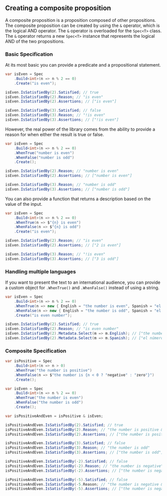﻿## Creating a composite proposition

A composite proposition is a proposition composed of other propositions. The composite proposition can
be created by using the `&` operator, which is the logical AND operator. The `&` operator is overloaded for
the `Spec<T>` class. The `&` operator returns a new `Spec<T>` instance that represents the logical AND of the two
propositions.

### Basic Specification

At its most basic you can provide a predicate and a propositional statement.

```csharp
var isEven = Spec
    .Build<int>(n => n % 2 == 0)
    .Create("is even");

isEven.IsSatisfiedBy(2).Satisfied; // true
isEven.IsSatisfiedBy(2).Reason; // "is even"
isEven.IsSatisfiedBy(2).Assertions; // ["is even"]

isEven.IsSatisfiedBy(3).Satisfied; // false
isEven.IsSatisfiedBy(3).Reason; // "!is even"
isEven.IsSatisfiedBy(3).Assertions; // ["!is even"]
```

However, the real power of the library comes from the ability to provide a reason for when either the result is true or
false.

```csharp
var isEven = Spec
    .Build<int>(n => n % 2 == 0)
    .WhenTrue("number is even")
    .WhenFalse("number is odd")
    .Create();

isEven.IsSatisfiedBy(2).Reason; // "number is even"
isEven.IsSatisfiedBy(2).Assertions; // ["number is even"]

isEven.IsSatisfiedBy(3).Reason; // "number is odd"
isEven.IsSatisfiedBy(3).Assertions; // ["number is odd"]
```

You can also provide a function that returns a description based on the value of the input.

```csharp
var isEven = Spec
    .Build<int>(n => n % 2 == 0)
    .WhenTrue(n => $"{n} is even")
    .WhenFalse(n => $"{n} is odd")
    .Create("is even");

isEven.IsSatisfiedBy(2).Reason; // "is even"
isEven.IsSatisfiedBy(2).Assertions; // ["2 is even"]

isEven.IsSatisfiedBy(3).Reason; // "!is even"
isEven.IsSatisfiedBy(3).Assertions; // ["3 is odd"]
```

### Handling multiple languages

If you want to present the text to an international audience, you can provide a custom object for `.WhenTrue()` and
`.WhenFalse()` instead of using a string.

```csharp
var isEven = Spec
    .Build<int>(n => n % 2 == 0)
    .WhenTrue(n => new { English = "the number is even", Spanish = "el número es par" })
    .WhenFalse(n => new { English = "the number is odd", Spanish = "el número es impar" })
    .Create("is even number");

isEven.IsSatisfiedBy(2).Satisfied; // true
isEven.IsSatisfiedBy(2).Reason; // "is even number"
isEven.IsSatisfiedBy(2).Metadata.Select(m => m.English); // ["the number is even"]
isEven.IsSatisfiedBy(2).Metadata.Select(m => m.Spanish); // ["el número es par"]
```
### Composite Specification
```csharp
var isPositive = Spec
    .Build<int>(n => n > 0)
    .WhenTrue("the number is positive")
    .WhenFalse(n => $"the number is {n < 0 ? "negative" : "zero"}")
    .Create();

var isEven = Spec
    .Build<int>(n => n % 2 == 0)
    .WhenTrue("the number is even")
    .WhenFalse("the number is odd")
    .Create(); 

var isPositiveAndEven = isPositive & isEven;

isPositiveAndEven.IsSatisfiedBy(2).Satisfied; // true
isPositiveAndEven.IsSatisfiedBy(2).Reason; // "the number is positive & the number is even"
isPositiveAndEven.IsSatisfiedBy(2).Assertions; // ["the number is positive", "the number is even"]

isPositiveAndEven.IsSatisfiedBy(3).Satisfied; // false
isPositiveAndEven.IsSatisfiedBy(3).Reason; // "the number is odd"
isPositiveAndEven.IsSatisfiedBy(3).Assertions; // ["the number is odd"]

isPositiveAndEven.IsSatisfiedBy(-2).Satisfied; // false
isPositiveAndEven.IsSatisfiedBy(-2).Reason; // "the number is negative"
isPositiveAndEven.IsSatisfiedBy(-2).Assertions; // ["the number is negative"]

isPositiveAndEven.IsSatisfiedBy(-5).Satisfied; // false
isPositiveAndEven.IsSatisfiedBy(-5.Reason; // "the number is negative & the number is odd"
isPositiveAndEven.IsSatisfiedBy(-5).Assertions; // ["the number is negative", "the number is odd"]
```


